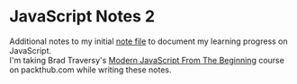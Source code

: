 # JavaScript Notes 2
Additional notes to my initial [note file](https://github.com/HeikoKramer/webDev/blob/main/javascript_notes.md) to document my learning progress on JavaScript. <br>
I'm taking Brad Traversy's [Modern JavaScript From The Beginning](https://subscription.packtpub.com/video/web-development/9781789539509/p1) course on packthub.com while writing these notes. <br>

